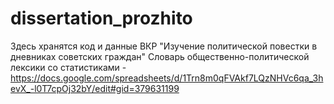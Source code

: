 # dissertation_prozhito

Здесь хранятся код и данные ВКР "Изучение политической повестки в дневниках советских граждан"
Словарь общественно-политической лексики со статистиками - https://docs.google.com/spreadsheets/d/1Trn8m0qFVAkf7LQzNHVc6qa_3hevX_-l0T7cpOj32bY/edit#gid=379631199
